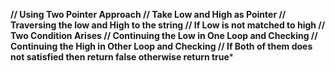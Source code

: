 **//  Using Two Pointer Approach
// Take Low and High as Pointer
// Traversing the low and High to the string
// If Low is not matched to high
// Two Condition Arises
// Continuing the Low in One Loop and Checking
// Continuing the High in Other Loop and Checking
// If Both of them does not satisfied then return false otherwise return true***